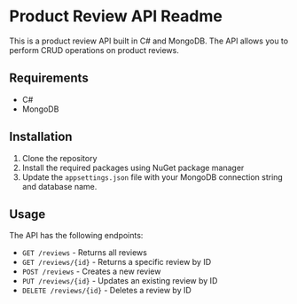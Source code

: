 # Product Review API Readme

This is a product review API built in C# and MongoDB. The API allows you to perform CRUD operations on product reviews.

## Requirements

- C# 
- MongoDB

## Installation

1. Clone the repository
2. Install the required packages using NuGet package manager
3. Update the `appsettings.json` file with your MongoDB connection string and database name.

## Usage

The API has the following endpoints:

- `GET /reviews` - Returns all reviews
- `GET /reviews/{id}` - Returns a specific review by ID
- `POST /reviews` - Creates a new review
- `PUT /reviews/{id}` - Updates an existing review by ID
- `DELETE /reviews/{id}` - Deletes a review by ID

